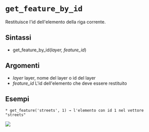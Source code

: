 # `get_feature_by_id`

Restituisce l'id dell'elemento della riga corrente.

## Sintassi

* get_feature_by_id(*layer, feature_id*)

## Argomenti

* *layer* layer, nome del layer o id del layer
* *feature_id* L'id dell'elemento che deve essere restituito



## Esempi
```
* get_feature('streets', 1) → l'elemento con id 1 nel vettore "streets"
```

![](/img/record_e_attributi/get_feature_by_id1.png)